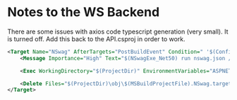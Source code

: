 # Notes to the WS Backend

There are some issues with axios code typescript generation (very small). It is turned off.
Add this back to the API.csproj in order to work.

``` xml
<Target Name="NSwag" AfterTargets="PostBuildEvent" Condition=" '$(Configuration)' == 'Debug' ">
    <Message Importance="High" Text="$(NSwagExe_Net50) run nswag.json /variables:Configuration=$(Configuration)" />

    <Exec WorkingDirectory="$(ProjectDir)" EnvironmentVariables="ASPNETCORE_ENVIRONMENT=Development" Command="$(NSwagExe_Net50) run nswag.json /variables:Configuration=$(Configuration)" />

    <Delete Files="$(ProjectDir)\obj\$(MSBuildProjectFile).NSwag.targets" /> <!-- This thingy trigger project rebuild -->
</Target>
```

